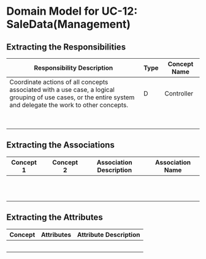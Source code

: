 # Domain Model for UC-12: SaleData(Management)

## Extracting the Responsibilities

| Responsibility Description                                   | Type | Concept Name |
| ------------------------------------------------------------ | ---- | ------------ |
| Coordinate actions of all concepts associated with a use case, a logical grouping of use cases, or the entire system and delegate the work to other concepts. | D    | Controller   |
|                                                              |      |              |
|                                                              |      |              |
|                                                              |      |              |
|                                                              |      |              |
|                                                              |      |              |
|                                                              |      |              |
|                                                              |      |              |
|                                                              |      |              |

## Extracting the Associations

| Concept 1 |      | Concept 2 | Association Description | Association Name |
| --------- | ---- | --------- | ----------------------- | ---------------- |
|           |      |           |                         |                  |
|           |      |           |                         |                  |
|           |      |           |                         |                  |
|           |      |           |                         |                  |
|           |      |           |                         |                  |
|           |      |           |                         |                  |
|           |      |           |                         |                  |
|           |      |           |                         |                  |
|           |      |           |                         |                  |
|           |      |           |                         |                  |
|           |      |           |                         |                  |

## Extracting the Attributes

| Concept | Attributes | Attribute Description |
| ------- | ---------- | --------------------- |
|         |            |                       |
|         |            |                       |
|         |            |                       |
|         |            |                       |
|         |            |                       |
